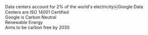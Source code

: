 Data centers account for 2% of the world's electricity￼Google Data Centers are ISO 14001 Certified  
Google is Carbon Neutral  
Renewable Energy  
Aims to be carbon free by 2030